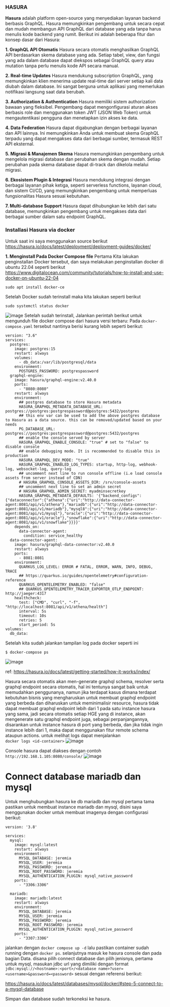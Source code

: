 ### HASURA

**Hasura** adalah platform open-source yang menyediakan layanan backend berbasis GraphQL. Hasura memungkinkan pengembang untuk secara cepat dan mudah membangun API GraphQL dari database yang ada tanpa harus menulis kode backend yang rumit. Berikut ini adalah beberapa fitur dan konsep dasar dari Hasura:

**1. GraphQL API Otomatis**
Hasura secara otomatis menghasilkan GraphQL API berdasarkan skema database yang ada. Setiap tabel, view, dan fungsi yang ada dalam database dapat diekspos sebagai GraphQL query atau mutation tanpa perlu menulis kode API secara manual.

**2. Real-time Updates**
Hasura mendukung subscription GraphQL, yang memungkinkan klien menerima update real-time dari server setiap kali data diubah dalam database. Ini sangat berguna untuk aplikasi yang memerlukan notifikasi langsung saat data berubah.

**3. Authorization & Authentication**
Hasura memiliki sistem authorization bawaan yang fleksibel. Pengembang dapat mengonfigurasi aturan akses berbasis role dan menggunakan token JWT (JSON Web Token) untuk mengautentikasi pengguna dan menetapkan izin akses ke data.

**4. Data Federation**
Hasura dapat digabungkan dengan berbagai layanan dan API lainnya. Ini memungkinkan Anda untuk membuat skema GraphQL terpadu yang dapat mengakses data dari berbagai sumber, termasuk REST API eksternal.

**5. Migrasi & Manajemen Skema**
Hasura memungkinkan pengembang untuk mengelola migrasi database dan perubahan skema dengan mudah. Setiap perubahan pada skema database dapat di-track dan dikelola melalui migrasi.

**6. Ekosistem Plugin & Integrasi**
Hasura mendukung integrasi dengan berbagai layanan pihak ketiga, seperti serverless functions, layanan cloud, dan sistem CI/CD, yang memungkinkan pengembang untuk memperluas fungsionalitas Hasura sesuai kebutuhan.

**7. Multi-database Support**
Hasura dapat dihubungkan ke lebih dari satu database, memungkinkan pengembang untuk mengakses data dari berbagai sumber dalam satu endpoint GraphQL.

### Installasi Hasura via docker
Untuk saat ini saya menggunakan source berikut https://hasura.io/docs/latest/deployment/deployment-guides/docker/

**1. Menginstall Pada Docker Compose file**
Pertama Kita lakukan penginstallan Docker tersebut, dan saya melakukan penginstallan docker di ubuntu 22.04 seperti berikut https://www.digitalocean.com/community/tutorials/how-to-install-and-use-docker-on-ubuntu-22-04
```
sudo apt install docker-ce
```
Setelah Docker sudah terinstall maka kita lakukan seperti berikut
```
sudo systemctl status docker
```
![image](https://github.com/user-attachments/assets/4da30925-a632-4cad-9b98-2f6fb1c323b4)
Setelah sudah terinstall, Jalankan perintah berikut untuk mengunduh file docker compose dari hasura versi terbaru:
Pada `docker-compose.yaml` tersebut nantinya berisi kurang lebih seperti berikut:

```
version: "3.6"
services:
  postgres:
    image: postgres:15
    restart: always
    volumes:
      - db_data:/var/lib/postgresql/data
    environment:
      POSTGRES_PASSWORD: postgrespassword
  graphql-engine:
    image: hasura/graphql-engine:v2.40.0
    ports:
      - "8080:8080"
    restart: always
    environment:
      ## postgres database to store Hasura metadata
      HASURA_GRAPHQL_METADATA_DATABASE_URL: postgres://postgres:postgrespassword@postgres:5432/postgres
      ## this env var can be used to add the above postgres database to Hasura as a data source. this can be removed/updated based on your needs
      PG_DATABASE_URL: postgres://postgres:postgrespassword@postgres:5432/postgres
      ## enable the console served by server
      HASURA_GRAPHQL_ENABLE_CONSOLE: "true" # set to "false" to disable console
      ## enable debugging mode. It is recommended to disable this in production
      HASURA_GRAPHQL_DEV_MODE: "true"
      HASURA_GRAPHQL_ENABLED_LOG_TYPES: startup, http-log, webhook-log, websocket-log, query-log
      ## uncomment next line to run console offline (i.e load console assets from server instead of CDN)
      # HASURA_GRAPHQL_CONSOLE_ASSETS_DIR: /srv/console-assets
      ## uncomment next line to set an admin secret
      # HASURA_GRAPHQL_ADMIN_SECRET: myadminsecretkey
      HASURA_GRAPHQL_METADATA_DEFAULTS: '{"backend_configs":{"dataconnector":{"athena":{"uri":"http://data-connector-agent:8081/api/v1/athena"},"mariadb":{"uri":"http://data-connector-agent:8081/api/v1/mariadb"},"mysql8":{"uri":"http://data-connector-agent:8081/api/v1/mysql"},"oracle":{"uri":"http://data-connector-agent:8081/api/v1/oracle"},"snowflake":{"uri":"http://data-connector-agent:8081/api/v1/snowflake"}}}}'
    depends_on:
      data-connector-agent:
        condition: service_healthy
  data-connector-agent:
    image: hasura/graphql-data-connector:v2.40.0
    restart: always
    ports:
      - 8081:8081
    environment:
      QUARKUS_LOG_LEVEL: ERROR # FATAL, ERROR, WARN, INFO, DEBUG, TRACE
      ## https://quarkus.io/guides/opentelemetry#configuration-reference
      QUARKUS_OPENTELEMETRY_ENABLED: "false"
      ## QUARKUS_OPENTELEMETRY_TRACER_EXPORTER_OTLP_ENDPOINT: http://jaeger:4317
    healthcheck:
      test: ["CMD", "curl", "-f", "http://localhost:8081/api/v1/athena/health"]
      interval: 5s
      timeout: 10s
      retries: 5
      start_period: 5s
volumes:
  db_data:
```
Setelah kita sudah jalankan tampilan log pada docker seperti ini
```
$ docker-compose ps
```

![image](https://github.com/user-attachments/assets/8634bd37-2dce-4089-9ec5-17903874aeb6)

ref: https://hasura.io/docs/latest/getting-started/how-it-works/index/

Hasura secara otomatis akan men-generate graphql schema, resolver serta graphql endpoint secara otomatis, hal ini tentunya sangat baik untuk memudahkan penggunanya, namun jika terdapat kasus dimana terdapat kebutuhan bisnis yang mengharuskan untuk membuat graphql endpoint yang berbeda dan diharuskan untuk meminimalisir resource, hasura tidak dapat membuat graphql endpoint lebih dari 1 pada satu instance hasura yang sama, jadi secara otomatis setiap HGE yang di instance, akan mengenerate satu graphql endpoint juga, sebagai perpanjangannya, disarankan untuk instance hasura di port yang berbeda, dan jika tidak ingin instance lebih dari 1, maka dapat menggunakan fitur remote schema ataupun actions.
untuk melihat logs dapat menjalankan  
`
docker logs <id-container>
`
![image](https://github.com/user-attachments/assets/ed0721cb-1988-4573-820e-8adaf3e3a285)

Console hasura dapat diakses dengan contoh `http://192.168.1.105:8080/console/`
![image](https://github.com/user-attachments/assets/afafacd4-a879-43d8-a4ba-7a7634a849de)

# Connect database mariadb dan mysql

Untuk menghubungkan hasura ke db mariadb dan mysql pertama tama pastikan untuk membuat instance mariadb dan mysql, disini saya menggunakan docker untuk membuat imagenya dengan configurasi berikut:

```
version: '3.8'

services:
  mysql:
    image: mysql:latest
    restart: always
    environment:
      MYSQL_DATABASE: jeremia  
      MYSQL_USER: jeremia  
      MYSQL_PASSWORD: jeremia
      MYSQL_ROOT_PASSWORD: jeremia
      MYSQL_AUTHENTICATION_PLUGIN: mysql_native_password
    ports:
      - "3306:3306"

  mariadb:
    image: mariadb:latest
    restart: always
    environment:
      MYSQL_DATABASE: jeremia
      MYSQL_USER: jeremia
      MYSQL_PASSWORD: jeremia
      MYSQL_ROOT_PASSWORD: jeremia
      MYSQL_AUTHENTICATION_PLUGIN: mysql_native_password
    ports:
      - "3307:3306"
```

jalankan dengan `docker compose up -d` lalu pastikan container sudah running dengan `docker ps`. selanjutnya masuk ke hasura console dan pada bagian Data. disana pilih connect database dan pilih jenisnya, pertama untuk mysql, masukan jdbc url yang dimiliki dengan format `jdbc:mysql://<hostname>:<port>/<database name>?user=<username>&password=<password>` sesuai dengan referensi berikut: 

https://hasura.io/docs/latest/databases/mysql/docker/#step-5-connect-to-a-mysql-database

Simpan dan database sudah terkoneksi ke hasura. 





